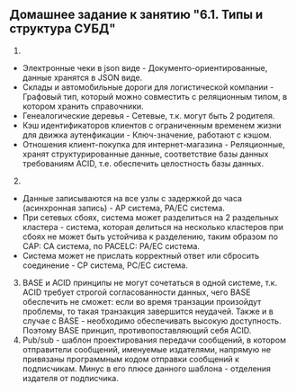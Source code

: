 ## Домашнее задание к занятию "6.1. Типы и структура СУБД"

1. 
- Электронные чеки в json виде - Документо-ориентированные, данные хранятся в JSON виде.
- Склады и автомобильные дороги для логистической компании - Графовый тип, который можно совместить с реляционным типом, в котором хранить справочники.
- Генеалогические деревья - Сетевые, т.к. могут быть 2 родителя.
- Кэш идентификаторов клиентов с ограниченным временем жизни для движка аутенфикации - Ключ-значение, работают с кэшом.
- Отношения клиент-покупка для интернет-магазина - Реляционные, хранят структурированные данные, соответствие базы данных требованиям ACID, т.е. обеспечить целостность базы данных.
2. 
- Данные записываются на все узлы с задержкой до часа (асинхронная запись) - AP система, PA/EC система.
- При сетевых сбоях, система может разделиться на 2 раздельных кластера - система, которая делиться на несколько кластеров при сбоях не может быть устойчива к разделению, таким образом по CAP: CA система, по PACELC: PA/EC система.
- Система может не прислать корректный ответ или сбросить соединение - CP система, PC/EC система.
3. BASE и ACID принципы не могут сочетаться в одной системе, т.к. ACID требует строгой согласованности данных, чего BASE обеспечить не сможет: если во время транзации произойдут проблемы, то такая транзакция завершится неудачей. Также и в случае с BASE - необходимо обеспечивать высокую доступность. Поэтому BASE принцип, противопоставляющий себя ACID.
4. Pub/sub - шаблон проектирования передачи сообщений, в котором отправители сообщений, именуемые издателями, напрямую не привязаны программным кодом отправки сообщений к подписчикам. Минус в его плюсе данного шаблона - отделения издателя от подписчика.
